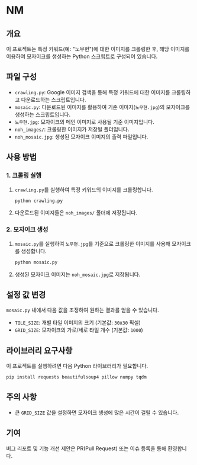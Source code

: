 # NM

## 개요
이 프로젝트는 특정 키워드(예: "노무현")에 대한 이미지를 크롤링한 후, 해당 이미지를 이용하여 모자이크를 생성하는 Python 스크립트로 구성되어 있습니다.

## 파일 구성
- `crawling.py`: Google 이미지 검색을 통해 특정 키워드에 대한 이미지를 크롤링하고 다운로드하는 스크립트입니다.
- `mosaic.py`: 다운로드된 이미지를 활용하여 기준 이미지(`노무현.jpg`)의 모자이크를 생성하는 스크립트입니다.
- `노무현.jpg`: 모자이크의 메인 이미지로 사용될 기준 이미지입니다.
- `noh_images/`: 크롤링한 이미지가 저장될 폴더입니다.
- `noh_mosaic.jpg`: 생성된 모자이크 이미지의 출력 파일입니다.

## 사용 방법

### 1. 크롤링 실행
1. `crawling.py`를 실행하여 특정 키워드의 이미지를 크롤링합니다.
   ```bash
   python crawling.py
   ```
2. 다운로드된 이미지들은 `noh_images/` 폴더에 저장됩니다.

### 2. 모자이크 생성
1. `mosaic.py`를 실행하여 `노무현.jpg`를 기준으로 크롤링한 이미지를 사용해 모자이크를 생성합니다.
   ```bash
   python mosaic.py
   ```
2. 생성된 모자이크 이미지는 `noh_mosaic.jpg`로 저장됩니다.

## 설정 값 변경
`mosaic.py` 내에서 다음 값을 조정하여 원하는 결과를 얻을 수 있습니다.
- `TILE_SIZE`: 개별 타일 이미지의 크기 (기본값: `30`x`30` 픽셀)
- `GRID_SIZE`: 모자이크의 가로/세로 타일 개수 (기본값: `1000`)

## 라이브러리 요구사항
이 프로젝트를 실행하려면 다음 Python 라이브러리가 필요합니다.
```bash
pip install requests beautifulsoup4 pillow numpy tqdm
```

## 주의 사항
- 큰 `GRID_SIZE` 값을 설정하면 모자이크 생성에 많은 시간이 걸릴 수 있습니다.

## 기여
버그 리포트 및 기능 개선 제안은 PR(Pull Request) 또는 이슈 등록을 통해 환영합니다.
